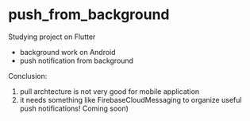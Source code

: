 # push_from_background

Studying project on Flutter
- background work on Android
- push notification from background

Conclusion: 
1. pull archtecture is not very good for mobile application
2. it needs something like FirebaseCloudMessaging to organize useful push notifications!
Coming soon)
